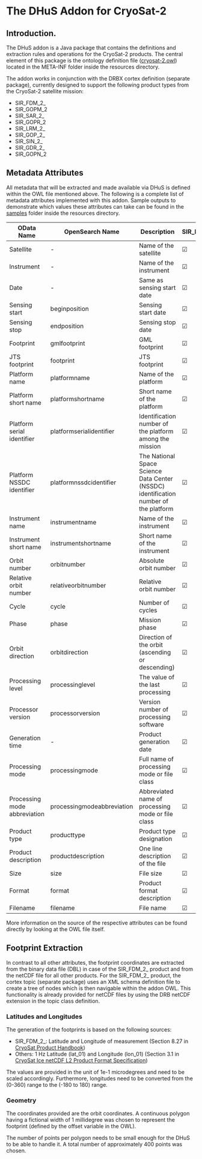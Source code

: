 # The DHuS Addon for CryoSat-2

## Introduction.

The DHuS addon is a Java package that contains the definitions and extraction rules and operations for the CryoSat-2 products. The central element of this package is the ontology definition file ([cryosat-2.owl](src/main/resources/META-INF/cryosat-2.owl)) located in the META-INF folder inside the resources directory.

The addon works in conjunction with the DRBX cortex definition (separate package), currently designed to support the following product types from the CryoSat-2 satellite mission:

- SIR\_FDM\_2\_
- SIR\_GOPM\_2
- SIR\_SAR\_2\_
- SIR\_GOPR\_2
- SIR\_LRM\_2\_
- SIR\_GOP\_2\_
- SIR\_SIN\_2\_
- SIR\_GDR\_2\_
- SIR\_GOPN\_2

## Metadata Attributes

All metadata that will be extracted and made available via DHuS is defined within the OWL file mentioned above. The following is a complete list of metadata attributes implemented with this addon. Sample outputs to demonstrate which values these attributes can take can be found in the [samples](src/main/resources/samples) folder inside the resources directory.

| OData Name                   | OpenSearch Name            | Description                                                                          | SIR\_FDM\_2\_ | SIR\_GOPM\_2 | SIR\_SAR\_2\_ | SIR\_GOPR\_2 | SIR\_LRM\_2\_ | SIR\_GOP\_2\_ | SIR\_SIN\_2\_ | SIR\_GDR\_2\_ | SIR\_GOPN\_2 |
|------------------------------|----------------------------|--------------------------------------------------------------------------------------|---------------|--------------|---------------|--------------|---------------|---------------|---------------|---------------|--------------|
| Satellite                    | -                          | Name of the satellite                                                                | &#9745;       | &#9745;      | &#9745;       | &#9745;      | &#9745;       | &#9745;       | &#9745;       | &#9745;       | &#9745;      |
| Instrument                   | -                          | Name of the instrument                                                               | &#9745;       | &#9745;      | &#9745;       | &#9745;      | &#9745;       | &#9745;       | &#9745;       | &#9745;       | &#9745;      |
| Date                         | -                          | Same as sensing start date                                                           | &#9745;       | &#9745;      | &#9745;       | &#9745;      | &#9745;       | &#9745;       | &#9745;       | &#9745;       | &#9745;      |
| Sensing start                | beginposition              | Sensing start date                                                                   | &#9745;       | &#9745;      | &#9745;       | &#9745;      | &#9745;       | &#9745;       | &#9745;       | &#9745;       | &#9745;      |
| Sensing stop                 | endposition                | Sensing stop date                                                                    | &#9745;       | &#9745;      | &#9745;       | &#9745;      | &#9745;       | &#9745;       | &#9745;       | &#9745;       | &#9745;      |
| Footprint                    | gmlfootprint               | GML footprint                                                                        | &#9745;       | &#9745;      | &#9745;       | &#9745;      | &#9745;       | &#9745;       | &#9745;       | &#9745;       | &#9745;      |
| JTS footprint                | footprint                  | JTS footprint                                                                        | &#9745;       | &#9745;      | &#9745;       | &#9745;      | &#9745;       | &#9745;       | &#9745;       | &#9745;       | &#9745;      |
| Platform name                | platformname               | Name of the platform                                                                 | &#9745;       | &#9745;      | &#9745;       | &#9745;      | &#9745;       | &#9745;       | &#9745;       | &#9745;       | &#9745;      |
| Platform short name          | platformshortname          | Short name of the platform                                                           | &#9745;       | &#9745;      | &#9745;       | &#9745;      | &#9745;       | &#9745;       | &#9745;       | &#9745;       | &#9745;      |
| Platform serial identifier   | platformserialidentifier   | Identification number of the platform among the mission                              | &#9745;       | &#9745;      | &#9745;       | &#9745;      | &#9745;       | &#9745;       | &#9745;       | &#9745;       | &#9745;      |
| Platform NSSDC identifier    | platformnssdcidentifier    | The National Space Science Data Center (NSSDC) identification number of the platform | &#9745;       | &#9745;      | &#9745;       | &#9745;      | &#9745;       | &#9745;       | &#9745;       | &#9745;       | &#9745;      |
| Instrument name              | instrumentname             | Name of the instrument                                                               | &#9745;       | &#9745;      | &#9745;       | &#9745;      | &#9745;       | &#9745;       | &#9745;       | &#9745;       | &#9745;      |
| Instrument short name        | instrumentshortname        | Short name of the instrument                                                         | &#9745;       | &#9745;      | &#9745;       | &#9745;      | &#9745;       | &#9745;       | &#9745;       | &#9745;       | &#9745;      |
| Orbit number                 | orbitnumber                | Absolute orbit number                                                                | &#9745;       | &#9745;      | &#9745;       | &#9745;      | &#9745;       | &#9745;       | &#9745;       | &#9745;       | &#9745;      |
| Relative orbit number        | relativeorbitnumber        | Relative orbit number                                                                | &#9745;       | &#9745;      | &#9745;       | &#9745;      | &#9745;       | &#9745;       | &#9745;       | &#9745;       | &#9745;      |
| Cycle                        | cycle                      | Number of cycles                                                                     | &#9745;       | &#9745;      | &#9745;       | &#9745;      | &#9745;       | &#9745;       | &#9745;       | &#9745;       | &#9745;      |
| Phase                        | phase                      | Mission phase                                                                        | &#9745;       | &#9745;      | &#9745;       | &#9745;      | &#9745;       | &#9745;       | &#9745;       | &#9745;       | &#9745;      |
| Orbit direction              | orbitdirection             | Direction of the orbit (ascending or descending)                                     | &#9745;       | &#9745;      | &#9745;       | &#9745;      | &#9745;       | &#9745;       | &#9745;       | &#9745;       | &#9745;      |
| Processing level             | processinglevel            | The value of the last processing                                                     | &#9745;       | &#9745;      | &#9745;       | &#9745;      | &#9745;       | &#9745;       | &#9745;       | &#9745;       | &#9745;      |
| Processor version            | processorversion           | Version number of processing software                                                | &#9745;       | &#9745;      | &#9745;       | &#9745;      | &#9745;       | &#9745;       | &#9745;       | &#9745;       | &#9745;      |
| Generation time              | -                          | Product generation date                                                              | &#9745;       | &#9745;      | &#9745;       | &#9745;      | &#9745;       | &#9745;       | &#9745;       | &#9745;       | &#9745;      |
| Processing mode              | processingmode             | Full name of processing mode or file class                                           | &#9745;       | &#9745;      | &#9745;       | &#9745;      | &#9745;       | &#9745;       | &#9745;       | &#9745;       | &#9745;      |
| Processing mode abbreviation | processingmodeabbreviation | Abbreviated name of processing mode or file class                                    | &#9745;       | &#9745;      | &#9745;       | &#9745;      | &#9745;       | &#9745;       | &#9745;       | &#9745;       | &#9745;      |
| Product type                 | producttype                | Product type designation                                                             | &#9745;       | &#9745;      | &#9745;       | &#9745;      | &#9745;       | &#9745;       | &#9745;       | &#9745;       | &#9745;      |
| Product description          | productdescription         | One line description of the file                                                     | &#9745;       | &#9745;      | &#9745;       | &#9745;      | &#9745;       | &#9745;       | &#9745;       | &#9745;       | &#9745;      |
| Size                         | size                       | File size                                                                            | &#9745;       | &#9745;      | &#9745;       | &#9745;      | &#9745;       | &#9745;       | &#9745;       | &#9745;       | &#9745;      |
| Format                       | format                     | Product format description                                                           | &#9745;       | &#9745;      | &#9745;       | &#9745;      | &#9745;       | &#9745;       | &#9745;       | &#9745;       | &#9745;      |
| Filename                     | filename                   | File name                                                                            | &#9745;       | &#9745;      | &#9745;       | &#9745;      | &#9745;       | &#9745;       | &#9745;       | &#9745;       | &#9745;      |


More information on the source of the respective attributes can be found directly by looking at the OWL file itself.

## Footprint Extraction

In contrast to all other attributes, the footprint coordinates are extracted from the binary data file (DBL) in case of the SIR\_FDM\_2\_ product and from the netCDF file for all other products. For the SIR\_FDM\_2\_ product, the cortex topic (separate package) uses an XML schema definition file to create a tree of nodes which is then navigable within the addon OWL. This functionality is already provided for netCDF files by using the DRB netCDF extension in the topic class definition.

### Latitudes and Longitudes

The generation of the footprints is based on the following sources:

- SIR\_FDM\_2\_: Latitude and Longitude of measurement (Section 8.27 in [CryoSat Product Handbook](https://earth.esa.int/documents/10174/125272/CryoSat_Product_Handbook))
- Others: 1 Hz Latitude (lat_01) and Longitude (lon_01) (Section 3.1 in [CryoSat Ice netCDF L2 Product Format Specification](https://earth.esa.int/documents/10174/125273/CryoSat-netCDF-L2-Product-Format-Specification.pdf))

The values are provided in the unit of 1e-1 microdegrees and need to be scaled accordingly. Furthermore, longitudes need to be converted from the (0-360) range to the (-180 to 180) range.

### Geometry

The coordinates provided are the orbit coordinates. A continuous polygon having a fictional width of 1 millidegree was chosen to represent the footprint (defined by the offset variable in the OWL).

The number of points per polygon needs to be small enough for the DHuS to be able to handle it. A total number of approximately 400 points was chosen.

